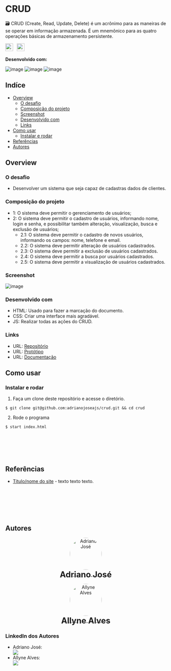 # CRUD

🗃 CRUD (Create, Read, Update, Delete) é um acrônimo para as maneiras de se operar em informação armazenada. É um mnemônico para as quatro operações básicas de armazenamento persistente.

<img src="https://img.shields.io/github/last-commit/adrianojoseajs/crud?style=for-the-badge" height="24px"> &nbsp; <img src="https://img.shields.io/badge/status-In%20Progress-yellow?style=for-the-badge" height="24px">

<b>Desenvolvido com:</b>

![image](https://img.shields.io/badge/HTML5-E34F26?style=for-the-badge&logo=html5&logoColor=white)
![image](https://img.shields.io/badge/CSS3-1572B6?style=for-the-badge&logo=css3&logoColor=white)
![image](https://img.shields.io/badge/JavaScript-F7DF1E?style=for-the-badge&logo=javascript&logoColor=black)

## Indíce

- [Overview](#overview)
  - [O desafio](#the-challenge)
  - [Composição do projeto](#project-composition)
  - [Screenshot](#screenshot)
  - [Desenvolvido com](#built-with)
  - [Links](#links)
- [Como usar](#how-to-use)
  - [Instalar e rodar](#install-and-run)
- [Referências](#useful-resources)
- [Autores](#autores)

## Overview

### <b id="the-challenge">O desafio</b>
- Desenvolver um sistema que seja capaz de cadastras dados de clientes.

### <b id="project-composition">Composição do projeto</b>
- 1: O sistema deve permitir o gerenciamento de usuários;
- 2: O sistema deve permitir o cadastro de usuários, informando nome, login e senha, e possibilitar também alteração, visualização, busca e exclusão de usuários;
  - 2.1: O sistema deve permitir o cadastro de novos usuários, informando os campos: nome, telefone e email.
  - 2.2: O sistema deve permitir alteração de usuários cadastrados.
  - 2.3: O sistema deve permitir a exclusão de usuários cadastrados.
  - 2.4: O sistema deve permitir a busca por usuários cadastrados.
  - 2.5: O sistema deve permitir a visualização de usuários cadastrados.

### <b id="screenshot">Screenshot</b>

![image](https://user-images.githubusercontent.com/74797618/211897124-55e21c5f-943b-4ec6-86e5-c46b04cf821f.png)


### <b id="built-with">Desenvolvido com</b>
- HTML: Usado para fazer a marcação do documento.
- CSS: Criar uma interface mais agradável.
- JS: Realizar todas as ações do CRUD.

### <b id="links">Links</b>
- URL: [Repositório](https://crudadrianoallyne.netlify.app/)
- URL: [Protótipo](https://www.figma.com/file/9QzA3Pi5Scy9ALEmq2D2gA/CRUD?node-id=0%3A1&t=2Zj6zv1S5Xv38MzH-1)
- URL: [Documentação](https://docs.google.com/document/d/1q_CSnzEU7m7zwGWEPDx-8hw-vOB9fpQdgCnu_hnEq70/edit#)

## <b id="how-to-use">Como usar</b>

### <b id="install-and-run">Instalar e rodar</b>

1. Faça um clone deste repositório e acesse o diretório.
```
$ git clone git@github.com:adrianojoseajs/crud.git && cd crud
```

2. Rode o programa 
```
$ start index.html
```

<br /><br />
<br /><br />

## <b id="useful-resources">Referências</b>
- [Título/nome do site](link) - texto texto texto.

<br /><br />

<br /><br />

## <b id="autores">Autores</b>

<div align="center">

  <div>
    <div>
      <figure>
        <a href="https://github.com/adrianojoseajs" target="_blank">
          <img style="border-radius: 100%" src="https://avatars.githubusercontent.com/u/74797618?s=96&v=4" width="100px" alt="Adriano José"> <br />
            <sub style="text-align: center; font-size: 1.8em;"><b>Adriano José</b></sub>
        </a>
      </figure>
    </div>
  </div>

  <div>
   <div>
    <figure>
      <a href="https://github.com/allynemma" target="_blank">
        <img style="border-radius: 100%" src="https://avatars.githubusercontent.com/u/116766047?s=400&u=9eab7944a388e6bacb743512c6c6daaaccd8e4ad&v=4" width="100px" alt="Allyne Alves"> <br />
          <sub style="text-align: center; font-size: 1.8em;"><b>Allyne Alves</b></sub>
        </a>
      </figure>
    </div>
  </div>

</div>

### <b>LinkedIn dos Autores</b>
- Adriano José:
      <div align="start">
        <a href="https://www.linkedin.com/in/adrianojoseajs/" target="_blank">
            <img src="https://img.shields.io/badge/LinkedIn-0077B5?style=for-the-badge&logo=linkedin&logoColor=white">
        </a>
    </div>
- Allyne Alves: 
        <div align="start">
        <a href="https://www.linkedin.com/in/allynealves/" target="_blank">
            <img src="https://img.shields.io/badge/LinkedIn-0077B5?style=for-the-badge&logo=linkedin&logoColor=white">
        </a>
    </div> 
